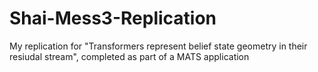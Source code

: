 # Shai-Mess3-Replication
 My replication for "Transformers represent belief state geometry in their resiudal stream", completed as part of a MATS application
